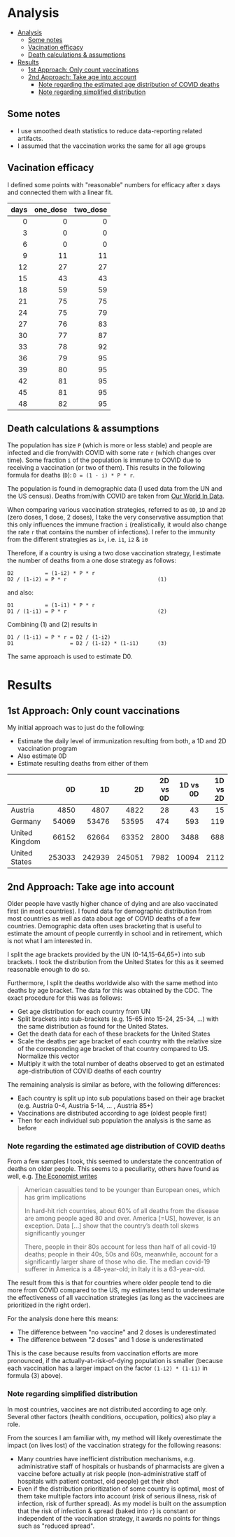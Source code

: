 # Analysis

- [Analysis](#analysis)
  - [Some notes](#some-notes)
  - [Vacination efficacy](#vacination-efficacy)
  - [Death calculations & assumptions](#death-calculations--assumptions)
- [Results](#results)
  - [1st Approach: Only count vaccinations](#1st-approach-only-count-vaccinations)
  - [2nd Approach: Take age into account](#2nd-approach-take-age-into-account)
    - [Note regarding the estimated age distribution of COVID deaths](#note-regarding-the-estimated-age-distribution-of-covid-deaths)
    - [Note regarding simplified distribution](#note-regarding-simplified-distribution)

## Some notes
- I use smoothed death statistics to reduce data-reporting related artifacts.
- I assumed that the vaccination works the same for all age groups


## Vacination efficacy
I defined some points with "reasonable" numbers for efficacy after x days and connected them with a linear fit.

[//]: # (EfficacyTable)

|   days |   one_dose |   two_dose |
|-------:|-----------:|-----------:|
|      0 |          0 |          0 |
|      3 |          0 |          0 |
|      6 |          0 |          0 |
|      9 |         11 |         11 |
|     12 |         27 |         27 |
|     15 |         43 |         43 |
|     18 |         59 |         59 |
|     21 |         75 |         75 |
|     24 |         75 |         79 |
|     27 |         76 |         83 |
|     30 |         77 |         87 |
|     33 |         78 |         92 |
|     36 |         79 |         95 |
|     39 |         80 |         95 |
|     42 |         81 |         95 |
|     45 |         81 |         95 |
|     48 |         82 |         95 |

[//]: # (EfficacyTable)

## Death calculations & assumptions

The population has size `P` (which is more or less stable) and people are infected and die from/with COVID with some rate `r` (which changes over time).
Some fraction `i` of the population is immune to COVID due to receiving a vaccination (or two of them). This results in the following formula for deaths (`D`): `D = (1 - i) * P * r`.

The population is found in demographic data (I used data from the UN and the US census).
Deaths from/with COVID are taken from [Our World In Data](https://ourworldindata.org).

When comparing various vaccination strategies, referred to as `0D`, `1D` and `2D` (zero doses, 1 dose, 2 doses), I take the very conservative assumption that this only influences the immune fraction `i` (realistically, it would also change the rate `r` that contains the number of infections).
I refer to the immunity from the different strategies as `ix`, i.e. `i1`, `i2` & `i0`

Therefore, if a country is using a two dose vaccination strategy, I estimate the number of deaths from a one dose strategy as follows:
```
D2          = (1-i2) * P * r
D2 / (1-i2) = P * r                             (1)
```
and also:
```
D1          = (1-i1) * P * r 
D1 / (1-i1) = P * r                             (2)
```
Combining (1) and (2) results in
```
D1 / (1-i1) = P * r = D2 / (1-i2)
D1                  = D2 / (1-i2) * (1-i1)      (3)
```
The same approach is used to estimate D0.

# Results

## 1st Approach: Only count vaccinations
My initial approach was to just do the following:
- Estimate the daily level of immunization resulting from both, a 1D and 2D vaccination program
- Also estimate 0D
- Estimate resulting deaths from either of them




[//]: # (SimpleAnalysis)

|                |     0D |     1D |     2D |   2D vs 0D |   1D vs 0D |   1D vs 2D |
|:---------------|-------:|-------:|-------:|-----------:|-----------:|-----------:|
| Austria        |   4850 |   4807 |   4822 |         28 |         43 |         15 |
| Germany        |  54069 |  53476 |  53595 |        474 |        593 |        119 |
| United Kingdom |  66152 |  62664 |  63352 |       2800 |       3488 |        688 |
| United States  | 253033 | 242939 | 245051 |       7982 |      10094 |       2112 |

[//]: # (SimpleAnalysis)

## 2nd Approach: Take age into account
Older people have vastly higher chance of dying and are also vaccinated first (in most countries).
I found data for demographic distribution from most countries as well as data about age of COVID deaths of a few countries. Demographic data often uses bracketing that is useful to estimate the amount of people currently in school and in retirement, which is not what I am interested in. 

I split the age brackets provided by the UN (0-14,15-64,65+) into sub brackets. I took the distribution from the United States for this as it seemed reasonable enough to do so.

Furthermore, I split the deaths worldwide also with the same method into deaths by age bracket.
The data for this was obtained by the CDC.
The exact procedure for this was as follows:
- Get age distribution for each country from UN
- Split brackets into sub-brackets (e.g. 15-65 into 15-24, 25-34, ...) with the same distribution as found for the United States.
- Get the death data for each of these brackets for the United States
- Scale the deaths per age bracket of each country with the relative size of the corresponding age bracket of that country compared to US. Normalize this vector
- Multiply it with the total number of deaths observed to get an estimated age-distribution of COVID deaths of each country

The remaining analysis is similar as before, with the following differences:

- Each country is split up into sub populations based on their age bracket (e.g. Austria 0-4, Austria 5-14, ... , Austria 85+)
- Vaccinations are distributed according to age (oldest people first)
- Then for each individual sub population the analysis is the same as before


### Note regarding the estimated age distribution of COVID deaths
From a few samples I took, this seemed to understate the concentration of deaths on older people.
This seems to a peculiarity, others have found as well, e.g. [The Economist writes](https://www.economist.com/graphic-detail/2020/06/24/when-covid-19-deaths-are-analysed-by-age-america-is-an-outlier) 

> American casualties tend to be younger than European ones, which has grim implications
> 
> In hard-hit rich countries, about 60% of all deaths from the disease are among people aged 80 and over. America [=US], however, is an exception. Data [...] show that the country’s death toll skews significantly younger
>
> There, people in their 80s account for less than half of all covid-19 deaths; people in their 40s, 50s and 60s, meanwhile, account for a significantly larger share of those who die. The median covid-19 sufferer in America is a 48-year-old; in Italy it is a 63-year-old.

The result from this is that for countries where older people tend to die more from COVID compared to the US, my estimates tend to underestimate the effectiveness of all vaccination strategies (as long as the vaccinees are prioritized in the right order). 

For the analysis done here this means:

- The difference between "no vaccine" and 2 doses is underestimated
- The difference between "2 doses" and 1 dose is underestimated

This is the case because results from vaccination efforts are more pronounced, if the actually-at-risk-of-dying population is smaller (because each vaccination has a larger impact on the factor `(1-i2) * (1-i1)` in formula (3) above).

### Note regarding simplified distribution

In most countries, vaccines are not distributed according to age only. Several other factors (health conditions, occupation, politics) also play a role.

From the sources I am familiar with, my method will likely overestimate the impact (on lives lost) of the vaccination strategy for the following reasons:
- Many countries have inefficient distribution mechanisms, e.g. administrative staff of hospitals or husbands of pharmacists are given a vaccine before actually at risk people (non-administrative staff of hospitals with patient contact, old people) get their shot
- Even if the distribution prioritization of some country is optimal, most of them take multiple factors into account (risk of serious illness, risk of infection, risk of further spread).
  As my model is built on the assumption that the risk of infection & spread (baked into `r`) is constant or independent of the vaccination strategy, it awards no points for things such as "reduced spread".